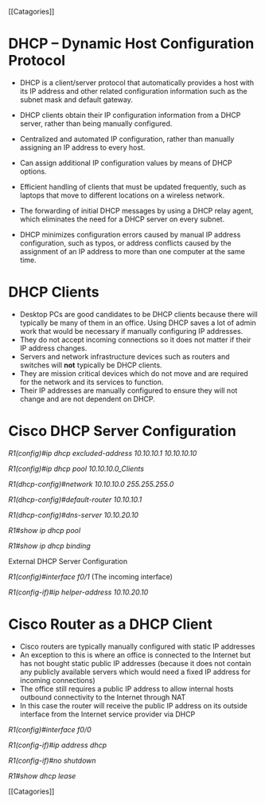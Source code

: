  [[Catagories]]
 
 # **DHCP – Dynamic Host Configuration Protocol**
- DHCP is a client/server protocol that automatically provides a host with its IP address and other related configuration information such as the subnet mask and default gateway.
- DHCP clients obtain their IP configuration information from a DHCP server, rather than being manually configured.


- Centralized and automated IP configuration, rather than manually assigning an IP address to every host.
- Can assign additional IP configuration values by means of DHCP options.
- Efficient handling of clients that must be updated frequently, such as laptops that move to different locations on a wireless network.
- The forwarding of initial DHCP messages by using a DHCP relay agent, which eliminates the need for a DHCP server on every subnet.
- DHCP minimizes configuration errors caused by manual IP address configuration, such as typos, or address conflicts caused by the assignment of an IP address to more than one computer at the same time.

# **DHCP Clients**
- Desktop PCs are good candidates to be DHCP clients because there will typically be many of them in an office. Using DHCP saves a lot of admin work that would be necessary if manually configuring IP addresses.
- They do not accept incoming connections so it does not matter if their IP address changes.
- Servers and network infrastructure devices such as routers and switches will **not** typically be DHCP clients.
- They are mission critical devices which do not move and are required for the network and its services to function.
- Their IP addresses are manually configured to ensure they will not change and are not dependent on DHCP.


# **Cisco DHCP Server Configuration**
*R1(config)#ip dhcp excluded-address 10.10.10.1 10.10.10.10*

*R1(config)#ip dhcp pool 10.10.10.0\_Clients*

*R1(dhcp-config)#network 10.10.10.0 255.255.255.0*

*R1(dhcp-config)#default-router 10.10.10.1*

*R1(dhcp-config)#dns-server 10.10.20.10*

*R1#show ip dhcp pool*

*R1#show ip dhcp binding*



External DHCP Server Configuration

*R1(config)#interface f0/1* (The incoming interface)

*R1(config-if)#ip helper-address 10.10.20.10*



# **Cisco Router as a DHCP Client**
- Cisco routers are typically manually configured with static IP addresses
- An exception to this is where an office is connected to the Internet but has not bought static public IP addresses (because it does not contain any publicly available servers which would need a fixed IP address for incoming connections)
- The office still requires a public IP address to allow internal hosts outbound connectivity to the Internet through NAT
- In this case the router will receive the public IP address on its outside interface from the Internet service provider via DHCP

*R1(config)#interface f0/0*

*R1(config-if)#ip address dhcp*

*R1(config-if)#no shutdown*

*R1#show dhcp lease*

 [[Catagories]]